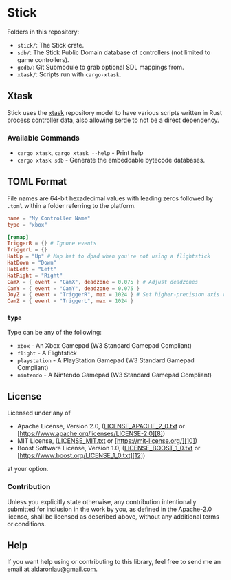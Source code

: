 # Stick
Folders in this repository:
 - `stick/`: The Stick crate.
 - `sdb/`: The Stick Public Domain database of controllers (not limited
   to game controllers).
 - `gcdb/`: Git Submodule to grab optional SDL mappings from.
 - `xtask/`: Scripts run with `cargo-xtask`.

## Xtask
Stick uses the [xtask](https://github.com/matklad/cargo-xtask) repository model
to have various scripts written in Rust process controller data, also allowing
serde to not be a direct dependency.

### Available Commands
 - `cargo xtask`, `cargo xtask --help` - Print help
 - `cargo xtask sdb` - Generate the embeddable bytecode databases.

## TOML Format
File names are 64-bit hexadecimal values with leading zeros followed by `.toml`
within a folder referring to the platform.

```toml
name = "My Controller Name"
type = "xbox"

[remap]
TriggerR = {} # Ignore events
TriggerL = {}
HatUp = "Up" # Map hat to dpad when you're not using a flightstick
HatDown = "Down"
HatLeft = "Left"
HatRight = "Right"
CamX = { event = "CamX", deadzone = 0.075 } # Adjust deadzones
CamY = { event = "CamY", deadzone = 0.075 }
JoyZ = { event = "TriggerR", max = 1024 } # Set higher-precision axis ranges (usually 255)
CamZ = { event = "TriggerL", max = 1024 }
```

### `type`
Type can be any of the following:
 - `xbox` - An Xbox Gamepad (W3 Standard Gamepad Compliant)
 - `flight` - A Flightstick
 - `playstation` - A PlayStation Gamepad (W3 Standard Gamepad Compliant)
 - `nintendo` - A Nintendo Gamepad (W3 Standard Gamepad Compliant)

## License
Licensed under any of
 - Apache License, Version 2.0, ([LICENSE_APACHE_2_0.txt][7]
   or [https://www.apache.org/licenses/LICENSE-2.0][8])
 - MIT License, ([LICENSE_MIT.txt][9] or [https://mit-license.org/][10])
 - Boost Software License, Version 1.0, ([LICENSE_BOOST_1_0.txt][11]
   or [https://www.boost.org/LICENSE_1_0.txt][12])

at your option.

### Contribution
Unless you explicitly state otherwise, any contribution intentionally submitted
for inclusion in the work by you, as defined in the Apache-2.0 license, shall be
licensed as described above, without any additional terms or conditions.

## Help
If you want help using or contributing to this library, feel free to send me an
email at [aldaronlau@gmail.com][13].

[7]: https://github.com/libcala/stick/blob/main/LICENSE_APACHE_2_0.txt
[8]: https://www.apache.org/licenses/LICENSE-2.0
[9]: https://github.com/libcala/stick/blob/main/LICENSE_MIT.txt
[10]: https://mit-license.org/
[11]: https://github.com/libcala/stick/blob/main/LICENSE_BOOST_1_0.txt
[12]: https://www.boost.org/LICENSE_1_0.txt
[13]: mailto:aldaronlau@gmail.com

